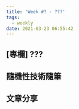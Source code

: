 ```yaml
---
title: 'Week #? - ???'
tags:
  - weekly
date: 2021-03-23 06:55:42
---
```




## [專欄] ???
## 隨機性技術隨筆
## 文章分享